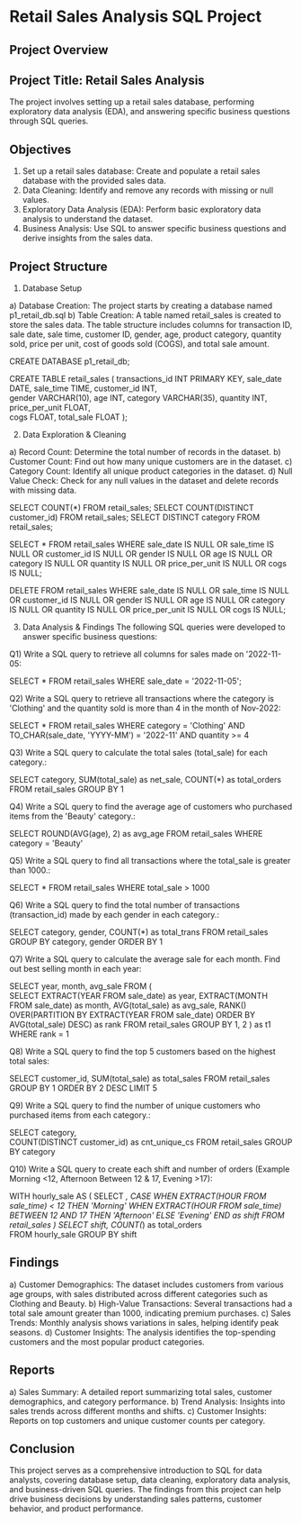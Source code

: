 # Retail Sales Analysis SQL Project
## Project Overview

## Project Title: Retail Sales Analysis

The project involves setting up a retail sales database, performing exploratory data analysis (EDA), and answering specific business questions through SQL queries.

## Objectives
1) Set up a retail sales database: Create and populate a retail sales database with the provided sales data.
2) Data Cleaning: Identify and remove any records with missing or null values.
3) Exploratory Data Analysis (EDA): Perform basic exploratory data analysis to understand the dataset.
4) Business Analysis: Use SQL to answer specific business questions and derive insights from the sales data.

## Project Structure
1. Database Setup

a) Database Creation: The project starts by creating a database named p1_retail_db.sql
b) Table Creation: A table named retail_sales is created to store the sales data. The table structure includes columns for transaction ID, sale date, sale time, customer ID, gender, age, product category, quantity sold, price per unit, cost of goods sold (COGS), and total sale amount.

CREATE DATABASE p1_retail_db;

CREATE TABLE retail_sales
(
    transactions_id INT PRIMARY KEY,
    sale_date DATE,	
    sale_time TIME,
    customer_id INT,	
    gender VARCHAR(10),
    age INT,
    category VARCHAR(35),
    quantity INT,
    price_per_unit FLOAT,	
    cogs FLOAT,
    total_sale FLOAT
);

2. Data Exploration & Cleaning

a) Record Count: Determine the total number of records in the dataset.
b) Customer Count: Find out how many unique customers are in the dataset.
c) Category Count: Identify all unique product categories in the dataset.
d) Null Value Check: Check for any null values in the dataset and delete records with missing data.

SELECT COUNT(*) FROM retail_sales;
SELECT COUNT(DISTINCT customer_id) FROM retail_sales;
SELECT DISTINCT category FROM retail_sales;

SELECT * FROM retail_sales
WHERE 
    sale_date IS NULL OR sale_time IS NULL OR customer_id IS NULL OR 
    gender IS NULL OR age IS NULL OR category IS NULL OR 
    quantity IS NULL OR price_per_unit IS NULL OR cogs IS NULL;

DELETE FROM retail_sales
WHERE 
    sale_date IS NULL OR sale_time IS NULL OR customer_id IS NULL OR 
    gender IS NULL OR age IS NULL OR category IS NULL OR 
    quantity IS NULL OR price_per_unit IS NULL OR cogs IS NULL;

3. Data Analysis & Findings
The following SQL queries were developed to answer specific business questions:

Q1) Write a SQL query to retrieve all columns for sales made on '2022-11-05:

SELECT *
FROM retail_sales
WHERE sale_date = '2022-11-05';

Q2) Write a SQL query to retrieve all transactions where the category is 'Clothing' and the quantity sold is more than 4 in the month of Nov-2022:

SELECT 
  *
FROM retail_sales
WHERE 
    category = 'Clothing'
    AND 
    TO_CHAR(sale_date, 'YYYY-MM') = '2022-11'
    AND
    quantity >= 4

Q3) Write a SQL query to calculate the total sales (total_sale) for each category.:

SELECT 
    category,
    SUM(total_sale) as net_sale,
    COUNT(*) as total_orders
FROM retail_sales
GROUP BY 1

Q4) Write a SQL query to find the average age of customers who purchased items from the 'Beauty' category.:

SELECT
    ROUND(AVG(age), 2) as avg_age
FROM retail_sales
WHERE category = 'Beauty'

Q5) Write a SQL query to find all transactions where the total_sale is greater than 1000.:

SELECT * FROM retail_sales
WHERE total_sale > 1000

Q6) Write a SQL query to find the total number of transactions (transaction_id) made by each gender in each category.:

SELECT 
    category,
    gender,
    COUNT(*) as total_trans
FROM retail_sales
GROUP 
    BY 
    category,
    gender
ORDER BY 1

Q7) Write a SQL query to calculate the average sale for each month. Find out best selling month in each year:

SELECT 
       year,
       month,
    avg_sale
FROM 
(    
SELECT 
    EXTRACT(YEAR FROM sale_date) as year,
    EXTRACT(MONTH FROM sale_date) as month,
    AVG(total_sale) as avg_sale,
    RANK() OVER(PARTITION BY EXTRACT(YEAR FROM sale_date) ORDER BY AVG(total_sale) DESC) as rank
FROM retail_sales
GROUP BY 1, 2
) as t1
WHERE rank = 1

Q8) Write a SQL query to find the top 5 customers based on the highest total sales:

SELECT 
    customer_id,
    SUM(total_sale) as total_sales
FROM retail_sales
GROUP BY 1
ORDER BY 2 DESC
LIMIT 5

Q9) Write a SQL query to find the number of unique customers who purchased items from each category.:

SELECT 
    category,    
    COUNT(DISTINCT customer_id) as cnt_unique_cs
FROM retail_sales
GROUP BY category

Q10) Write a SQL query to create each shift and number of orders (Example Morning <12, Afternoon Between 12 & 17, Evening >17):

WITH hourly_sale
AS
(
SELECT *,
    CASE
        WHEN EXTRACT(HOUR FROM sale_time) < 12 THEN 'Morning'
        WHEN EXTRACT(HOUR FROM sale_time) BETWEEN 12 AND 17 THEN 'Afternoon'
        ELSE 'Evening'
    END as shift
FROM retail_sales
)
SELECT 
    shift,
    COUNT(*) as total_orders    
FROM hourly_sale
GROUP BY shift

## Findings

a) Customer Demographics: The dataset includes customers from various age groups, with sales distributed across different categories such as Clothing and Beauty.
b) High-Value Transactions: Several transactions had a total sale amount greater than 1000, indicating premium purchases.
c) Sales Trends: Monthly analysis shows variations in sales, helping identify peak seasons.
d) Customer Insights: The analysis identifies the top-spending customers and the most popular product categories.

## Reports

a) Sales Summary: A detailed report summarizing total sales, customer demographics, and category performance.
b) Trend Analysis: Insights into sales trends across different months and shifts.
c) Customer Insights: Reports on top customers and unique customer counts per category.

## Conclusion

This project serves as a comprehensive introduction to SQL for data analysts, covering database setup, data cleaning, exploratory data analysis, and business-driven SQL queries. The findings from this project can help drive business decisions by understanding sales patterns, customer behavior, and product performance.
